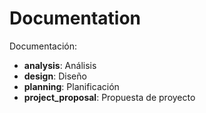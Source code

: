 # Documentation
Documentación:
* **analysis**: Análisis
* **design**: Diseño
* **planning**: Planificación
* **project_proposal**: Propuesta de proyecto